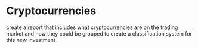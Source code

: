 # Cryptocurrencies
create a report that includes what cryptocurrencies are on the trading market and how they could be grouped to create a classification system for this new investment
